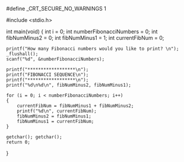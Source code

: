 #define _CRT_SECURE_NO_WARNINGS 1

#include <stdio.h>

int main(void)
{
	int i = 0;
	int numberFibonacciNumbers = 0;
	int fibNumMinus2 = 0;
	int fibNumMinus1 = 1;
	int currentFibNum = 0;

	printf("How many Fibonacci numbers would you like to print? \n");
	_flushall();
	scanf("%d", &numberFibonacciNumbers);

	printf("******************\n");
	printf("FIBONACCI SEQUENCE\n");
	printf("******************\n");
	printf("%d\n%d\n", fibNumMinus2, fibNumMinus1);

	for (i = 0; i < numberFibonacciNumbers; i++)
	{
		currentFibNum = fibNumMinus1 + fibNumMinus2;
		printf("%d\n", currentFibNum);
		fibNumMinus2 = fibNumMinus1;
		fibNumMinus1 = currentFibNum;
	}

	getchar(); getchar();
	return 0;
}
